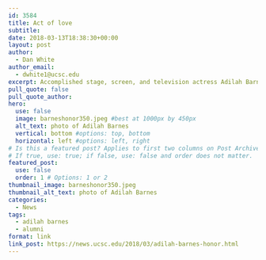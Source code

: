 ```yaml
---
id: 3584
title: Act of love
subtitle: 
date: 2018-03-13T18:38:30+00:00
layout: post
author:
  - Dan White
author_email:
  - dwhite1@ucsc.edu
excerpt: Accomplished stage, screen, and television actress Adilah Barnes presented with Distinguished Alumni Achievement Award from Chancellor Blumenthal
pull_quote: false
pull_quote_author:
hero:
  use: false
  image: barneshonor350.jpeg #best at 1000px by 450px
  alt_text: photo of Adilah Barnes
  vertical: bottom #options: top, bottom
  horizontal: left #options: left, right
# Is this a featured post? Applies to first two columns on Post Archive Page.
# If true, use: true; if false, use: false and order does not matter.
featured_post:
  use: false
  order: 1 # Options: 1 or 2
thumbnail_image: barneshonor350.jpeg
thumbnail_alt_text: photo of Adilah Barnes
categories:
  - News
tags:
  - adilah barnes
  - alumni
format: link
link_post: https://news.ucsc.edu/2018/03/adilah-barnes-honor.html
---
```

